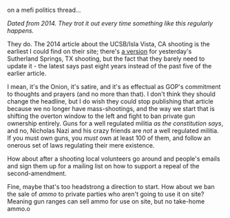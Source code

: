 
on a mefi politics thread...

<i>Dated from 2014. They trot it out every time something like this regularly happens. </i>

They do. The 2014 article about the UCSB/Isla Vista, CA shooting is the earliest I could find on their site; there's <a href="https://www.theonion.com/no-way-to-prevent-this-says-only-nation-where-this-r-1820163660">a version</a> for yesterday's Sutherland Springs, TX shooting, but the fact that they barely need to update it - the latest says past eight years instead of the past five of the earlier article.

I mean, it's the Onion, it's satire, and it's as effectual as GOP's commitment to thoughts and prayers (and no more than that). I don't think they should change the headline, but I do wish they could stop publishing that article because we no longer have mass-shootings, and the way we start that is shifting the overton window to the left and fight to ban private gun ownership entirely. Guns for a well regulated militia <em>as the constitution says</em>, and no, Nicholas Nazi and his crazy friends are <em>not</em> a well regulated militia. If you must own guns, you <em>must</em> own at least 100 of them, and follow an onerous set of laws regulating their mere existence.

How about after a shooting local volunteers go around and people's emails and sign them up for a mailing list on how to support a repeal of the second-amendment.

Fine, maybe that's too headstrong a direction to start. How about we ban the sale of <em>ammo</em> to private parties who aren't going to use it on site? Meaning gun ranges can sell ammo for use on site, but no take-home ammo.o
